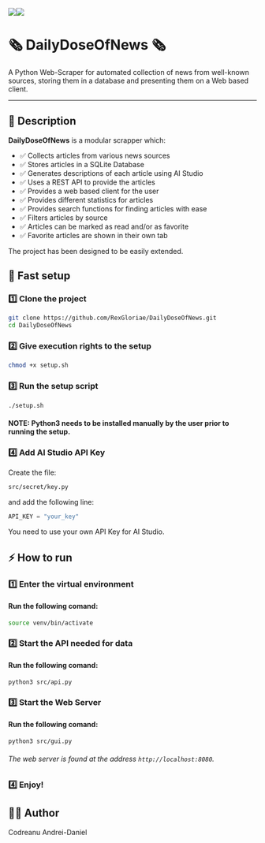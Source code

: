 <img src="https://img.shields.io/badge/Google%20Gemini-8E75B2?style=for-the-badge&logo=googlegemini&logoColor=white"/><img src="https://img.shields.io/badge/Python-FFD43B?style=for-the-badge&logo=python&logoColor=blue"/>

# 🗞️ DailyDoseOfNews 🗞️

A Python Web-Scraper for automated collection of news from well-known sources, storing them in a database and presenting them on a Web based client.

---

## 📜 Description

**DailyDoseOfNews** is a modular scrapper which:

- ✅ Collects articles from various news sources
- ✅ Stores articles in a SQLite Database
- ✅ Generates descriptions of each article using AI Studio
- ✅ Uses a REST API to provide the articles
- ✅ Provides a web based client for the user
- ✅ Provides different statistics for articles
- ✅ Provides search functions for finding articles with ease
- ✅ Filters articles by source
- ✅ Articles can be marked as read and/or as favorite
- ✅ Favorite articles are shown in their own tab

The project has been designed to be easily extended.

## 🏁 Fast setup
### 1️⃣ Clone the project

```bash
git clone https://github.com/RexGloriae/DailyDoseOfNews.git
cd DailyDoseOfNews
```

### 2️⃣ Give execution rights to the setup
```bash
chmod +x setup.sh
```

### 3️⃣ Run the setup script
```bash
./setup.sh
```
#### NOTE: Python3 needs to be installed manually by the user prior to running the setup.

### 4️⃣ Add AI Studio API Key
Create the file:
```bash
src/secret/key.py
```
and add the following line:
```python
API_KEY = "your_key"
```
You need to use your own API Key for AI Studio.

## ⚡️ How to run
### 1️⃣ Enter the virtual environment
#### Run the following comand:
```bash
source venv/bin/activate
```

### 2️⃣ Start the API needed for data 
#### Run the following comand:
```bash
python3 src/api.py
```

### 3️⃣ Start the Web Server
#### Run the following comand:
```bash
python3 src/gui.py
```
###### The web server is found at the address `http://localhost:8080`.

### 4️⃣ Enjoy!

## 👨‍💻 Author
Codreanu Andrei-Daniel